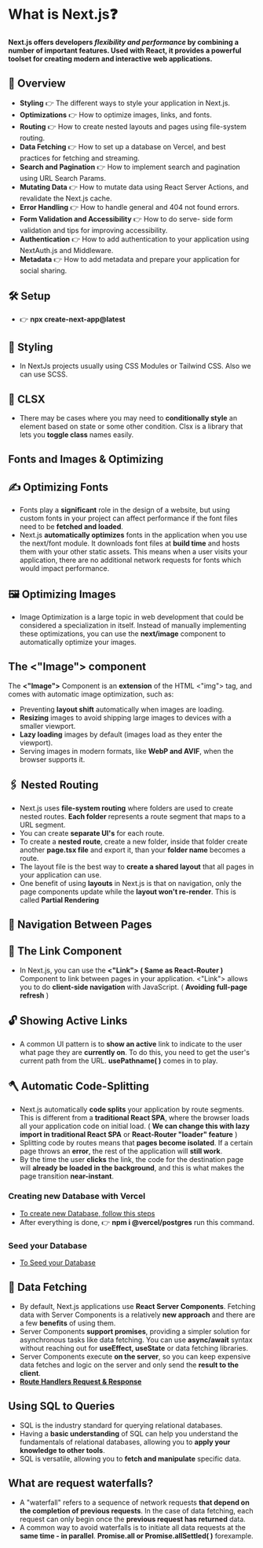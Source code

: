 # **What is Next.js❓**

#### Next.js offers developers _flexibility and performance_ by combining a number of important features. Used with React, it provides a powerful toolset for creating modern and interactive web applications.

## 👀 **Overview**

- **Styling** 👉 The different ways to style your application in Next.js.
- **Optimizations** 👉 How to optimize images, links, and fonts.
- **Routing** 👉 How to create nested layouts and pages using file-system routing.
- **Data Fetching** 👉 How to set up a database on Vercel, and best practices for fetching and streaming.
- **Search and Pagination** 👉 How to implement search and pagination using URL Search Params.
- **Mutating Data** 👉 How to mutate data using React Server Actions, and revalidate the Next.js cache.
- **Error Handling** 👉 How to handle general and 404 not found errors.
- **Form Validation and Accessibility** 👉 How to do serve- side form validation and tips for improving accessibility.
- **Authentication** 👉 How to add authentication to your application using NextAuth.js and Middleware.
- **Metadata** 👉 How to add metadata and prepare your application for social sharing.

## 🛠 **Setup**

- 👉 **npx create-next-app@latest**

## 🎨 **Styling**

- In NextJs projects usually using CSS Modules or Tailwind CSS. Also we can use SCSS.

## 📕 **CLSX**

- There may be cases where you may need to **conditionally style** an element based on state or some other condition. Clsx is a library that lets you **toggle class** names easily.

## **Fonts and Images & Optimizing**

## ✍ **Optimizing Fonts**

- Fonts play a **significant** role in the design of a website, but using custom fonts in your project can affect performance if the font files need to be **fetched and loaded**.
- Next.js **automatically optimizes** fonts in the application when you use the next/font module. It downloads font files at **build time** and hosts them with your other static assets. This means when a user visits your application, there are no additional network requests for fonts which would impact performance.

## 🖼 **Optimizing Images**

- Image Optimization is a large topic in web development that could be considered a specialization in itself. Instead of manually implementing these optimizations, you can use the **next/image** component to automatically optimize your images.

## **The <"Image"> component**

The **<"Image">** Component is an **extension** of the HTML <"img"> tag, and comes with automatic image optimization, such as:

- Preventing **layout shift** automatically when images are loading.
- **Resizing** images to avoid shipping large images to devices with a smaller viewport.
- **Lazy loading** images by default (images load as they enter the viewport).
- Serving images in modern formats, like **WebP and AVIF**, when the browser supports it.

## 🖇 **Nested Routing**

- Next.js uses **file-system routing** where folders are used to create nested routes. **Each folder** represents a route segment that maps to a URL segment.
- You can create **separate UI's** for each route.
- To create a **nested route**, create a new folder, inside that folder create another **page.tsx file** and export it, than your **folder name** becomes a route.
- The layout file is the best way to **create a shared layout** that all pages in your application can use.
- One benefit of using **layouts** in Next.js is that on navigation, only the page components update while the **layout won't re-render**. This is called **Partial Rendering**

## 📑 **Navigation Between Pages**

## 🔗 **The Link Component**

- In Next.js, you can use the **<"Link"> ( Same as React-Router )** Component to link between pages in your application. <"Link"> allows you to do **client-side navigation** with JavaScript. ( **Avoiding full-page refresh** )

## 🔓 **Showing Active Links**

- A common UI pattern is to **show an active** link to indicate to the user what page they are **currently on**. To do this, you need to get the user's current path from the URL. **usePathname( )** comes in to play.

## 🪓 **Automatic Code-Splitting**

- Next.js automatically **code splits** your application by route segments. This is different from a **traditional React SPA**, where the browser loads all your application code on initial load. ( **We can change this with lazy import in traditional React SPA** or **React-Router "loader" feature** )
- Splitting code by routes means that **pages become isolated**. If a certain page throws an **error**, the rest of the application will **still work**.
- By the time the user **clicks** the link, the code for the destination page will **already be loaded in the background**, and this is what makes the page transition **near-instant**.

### **Creating new Database with Vercel**

- <a href="https://nextjs.org/learn/dashboard-app/setting-up-your-database#create-a-postgres-database">To create new Database, follow this steps </a>
- After everything is done, 👉 **npm i @vercel/postgres** run this command.

### **Seed your Database**

- <a href="https://nextjs.org/learn/dashboard-app/setting-up-your-database#seed-your-database"> To Seed your Database </a>

## 👏 **Data Fetching**

- By default, Next.js applications use **React Server Components**. Fetching data with Server Components is a relatively **new approach** and there are a few **benefits** of using them.
- Server Components **support promises**, providing a simpler solution for asynchronous tasks like data fetching. You can use **async/await** syntax without reaching out for **useEffect, useState** or data fetching libraries.
- Server Components execute **on the server**, so you can keep expensive data fetches and logic on the server and only send the **result to the client**.
- **<a href="https://nextjs.org/docs/app/building-your-application/routing/route-handlers"> Route Handlers Request & Response</a>**

## **Using SQL to Queries**

- SQL is the industry standard for querying relational databases.
- Having a **basic understanding** of SQL can help you understand the fundamentals of relational databases, allowing you to **apply your knowledge to other tools**.
- SQL is versatile, allowing you to **fetch and manipulate** specific data.

## **What are request waterfalls?**

- A "waterfall" refers to a sequence of network requests **that depend on the completion of previous requests**. In the case of data fetching, each request can only begin once the **previous request has returned** data.
- A common way to avoid waterfalls is to initiate all data requests at the **same time - in parallel**. **Promise.all or Promise.allSettled( )** forexample.
